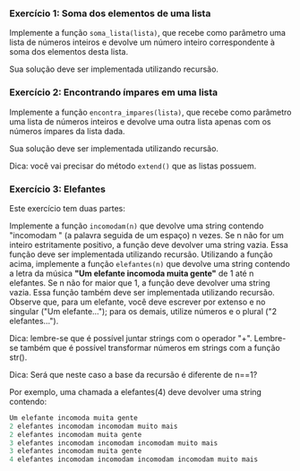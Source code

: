 ### Exercício 1: Soma dos elementos de uma lista

Implemente a função `soma_lista(lista)`, que recebe como parâmetro uma lista de números inteiros e devolve um número inteiro correspondente à soma dos elementos desta lista.

Sua solução deve ser implementada utilizando recursão.

### Exercício 2: Encontrando ímpares em uma lista

Implemente a função `encontra_impares(lista)`, que recebe como parâmetro uma lista de números inteiros e devolve uma outra lista apenas com os números ímpares da lista dada.

Sua solução deve ser implementada utilizando recursão.

Dica: você vai precisar do método `extend()` que as listas possuem.

### Exercício 3: Elefantes

Este exercício tem duas partes:

Implemente a função ```incomodam(n)``` que devolve uma string contendo "incomodam " (a palavra seguida de um espaço) n vezes. Se n não for um inteiro estritamente positivo, a função deve devolver uma string vazia. Essa função deve ser implementada utilizando recursão.
Utilizando a função acima, implemente a função ```elefantes(n)``` que devolve uma string contendo a letra da música ****"Um elefante incomoda muita gente"**** de 1 até n elefantes. Se n não for maior que 1, a função deve devolver uma string vazia. Essa função também deve ser implementada utilizando recursão.
Observe que, para um elefante, você deve escrever por extenso e no singular ("Um elefante..."); para os demais, utilize números e o plural ("2 elefantes...").

Dica: lembre-se que é possível juntar strings com o operador "+". Lembre-se também que é possível transformar números em strings com a função str().

Dica: Será que neste caso a base da recursão é diferente de n==1?

Por exemplo, uma chamada a elefantes(4) deve devolver uma string contendo:

```python
Um elefante incomoda muita gente
2 elefantes incomodam incomodam muito mais
2 elefantes incomodam muita gente
3 elefantes incomodam incomodam incomodam muito mais
3 elefantes incomodam muita gente
4 elefantes incomodam incomodam incomodam incomodam muito mais
```
